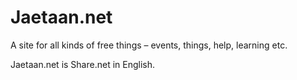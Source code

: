# Jaetaan.net
A site for all kinds of free things – events, things, help, learning etc. 

Jaetaan.net is Share.net in English.
